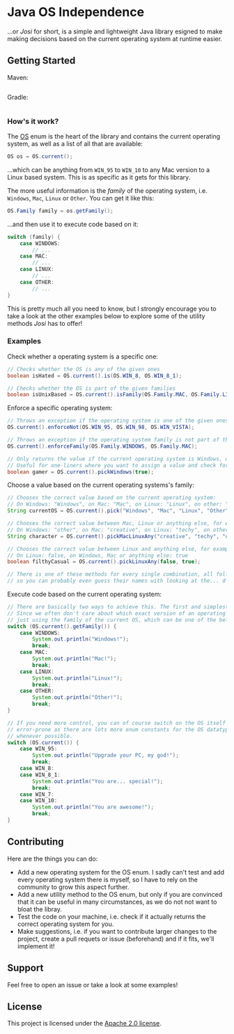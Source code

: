 # Java OS Independence
...or *Josi* for short, is a simple and lightweight Java library esigned to make making decisions based on the current operating system at runtime easier.

## Getting Started

Maven:

```
```

Gradle:

```
```

### How's it work?

The [OS](https://github.com/cegredev/josi/blob/main/src/main/java/io/github/cegredev/josi/OS.java) enum is the heart of the library and contains the current operating system, as well as a list of all that are available:

```java
OS os = OS.current();
```

...which can be anything from `WIN_95` to `WIN_10` to any Mac version to a Linux based system. This is as specific as it gets for this library.

The more useful information is the *family* of the operating system, i.e. `Windows`, `Mac`, `Linux` or `Other`. You can get it like this:

```java
OS.Family family = os.getFamily();
```

...and then use it to execute code based on it:

```java
switch (family) {
	case WINDOWS:
		// ...
	case MAC:
		// ...
	case LINUX:
		// ...
	case OTHER:
		// ...
}
```

This is pretty much all you need to know, but I strongly encourage you to take a look at the other examples below to explore some of the utility methods *Josi* has to offer!

### Examples

Check whether a operating system is a specific one:

```java
// Checks whether the OS is any of the given ones
boolean isHated = OS.current().is(OS.WIN_8, OS.WIN_8_1);

// Checks whether the OS is part of the given families
boolean isUnixBased = OS.current().isFamily(OS.Family.MAC, OS.Family.LINUX);
```

Enforce a specific operating system:

```java
// Throws an exception if the operating system is one of the given ones
OS.current().enforceNot(OS.WIN_95, OS.WIN_98, OS.WIN_VISTA);

// Throws an exception if the operating system family is not part of the given ones
OS.current().enforceFamily(OS.Family.WINDOWS, OS.Family.MAC);

// Only returns the value if the current operating system is Windows, otherwise throws an exception.
// Useful for one-liners where you want to assign a value and check for the OS in the same step.
boolean gamer = OS.current().pickWindows(true);
```

Choose a value based on the current operating systems's family:

```java
// Chooses the correct value based on the current operating system:
// On Windows: "Windows", on Mac: "Mac", on Linux: "Linux", on other: "Other"
String currentOS = OS.current().pick("Windows", "Mac", "Linux", "Other");

// Chooses the correct value between Mac, Linux or anything else, for example:
// On Windows: "other", on Mac: "creative", on Linux: "techy", on other: "other"
String character = OS.current().pickMacLinuxAny("creative", "techy", "other");

// Chooses the correct value between Linux and anything else, for example:
// On Linux: false, on Windows, Mac or anything else: true
boolean filthyCasual = OS.current().pickLinuxAny(false, true);

// There is one of these methods for every single combination, all following the same naming scheme,
// so you can probably even guess their names with looking at the... d o c u m e n t a t i o n .
```

Execute code based on the current operating system:

```java
// There are basically two ways to achieve this. The first and simplest is the following:
// Since we often don't care about which exact version of an operating system we are running, we are
// just using the family of the current OS, which can be one of the below values.
switch (OS.current().getFamily()) {
	case WINDOWS:
		System.out.println("Windows!");
		break;
	case MAC:
		System.out.println("Mac!");
		break;
	case LINUX:
		System.out.println("Linux!");
		break;
	case OTHER:
		System.out.println("Other!");
		break;
}

// If you need more control, you can of course switch on the OS itself as well. However, this is more
// error-prone as there are lots more enum constants for the OS datatype, so you should use the family
// whenever possible.
switch (OS.current()) {
	case WIN_95:
		System.out.println("Upgrade your PC, my god!");
		break;
	case WIN_8:
	case WIN_8_1:
		System.out.println("You are... special!");
		break;
	case WIN_7:
	case WIN_10:
		System.out.println("You are awesome!");
		break;
}
```

## Contributing
Here are the things you can do:

 - Add a new operating system for the OS enum. I sadly can't test and add every operating system there is myself, so I have to rely on the community to grow this aspect further.
 - Add a new utility method to the OS enum, but only if you are convinced that it can be useful in many circumstances, as we do not not want to bloat the libray.
 - Test the code on your machine, i.e. check if it actually returns the correct operating system for you.
 - Make suggestions, i.e. if you want to contribute larger changes to the project, create a pull requets or issue (beforehand) and if it fits, we'll implement it!

## Support

Feel free to open an issue or take a look at some examples!

## License

This project is licensed under the [Apache 2.0 license](https://github.com/cegredev/java-os-independence/blob/main/LICENSE).
